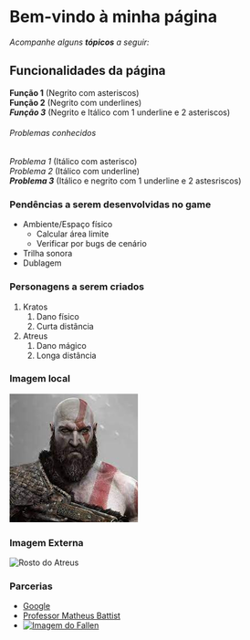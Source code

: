 # Bem-vindo à minha página

_Acompanhe alguns **tópicos** a seguir:_

## Funcionalidades da página

**Função 1** (Negrito com asteriscos)<br> 
__Função 2__ (Negrito com underlines) <br>
_**Função 3**_ (Negrito e Itálico com  1 underline e 2 asteriscos)

###### Problemas conhecidos

*Problema 1* (Itálico com asterisco) <br>
_Problema 2_ (Itálico com underline) <br>
_**Problema 3**_ (Itálico e negrito com 1 underline e 2 astesriscos)

### Pendências a serem desenvolvidas no game

* Ambiente/Espaço físico
    * Calcular área limite
    * Verificar por bugs de cenário
* Trilha sonora
* Dublagem

### Personagens a serem criados

1. Kratos
    1. Dano físico
    2. Curta distância
2. Atreus
    1. Dano mágico
    2. Longa distância

### Imagem local

![Rosto do Kratos](./imgs/Kratos.jpg)

### Imagem Externa

![Rosto do Atreus](https://static.wikia.nocookie.net/godofwar/images/b/be/Atreus.png/revision/latest?cb=20180510140038&path-prefix=pt-br)

### Parcerias 

* [Google](https://www.google.com)
* [Professor Matheus Battist](https://www.github.com/matheusbattisti)
* [![Imagem do Fallen](https://forbes.com.br/wp-content/uploads/2019/01/fallen-768x509.jpg)](https://www.youtube.com/fallenINSIDER)